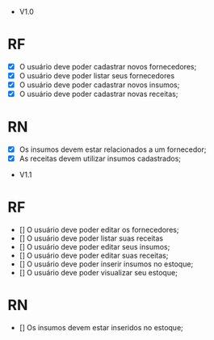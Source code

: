 * V1.0

# RF

- [x] O usuário deve poder cadastrar novos fornecedores;
- [x] O usuário deve poder listar seus fornecedores
- [x] O usuário deve poder cadastrar novos insumos;
- [x] O usuário deve poder cadastrar novas receitas;

# RN

- [x] Os insumos devem estar relacionados a um fornecedor;
- [x] As receitas devem utilizar insumos cadastrados;

* V1.1

# RF

- [] O usuário deve poder editar os fornecedores;
- [] O usuário deve poder listar suas receitas
- [] O usuário deve poder editar seus insumos;
- [] O usuário deve poder editar suas receitas;
- [] O usuário deve poder inserir insumos no estoque;
- [] O usuário deve poder visualizar seu estoque;

# RN

- [] Os insumos devem estar inseridos no estoque;